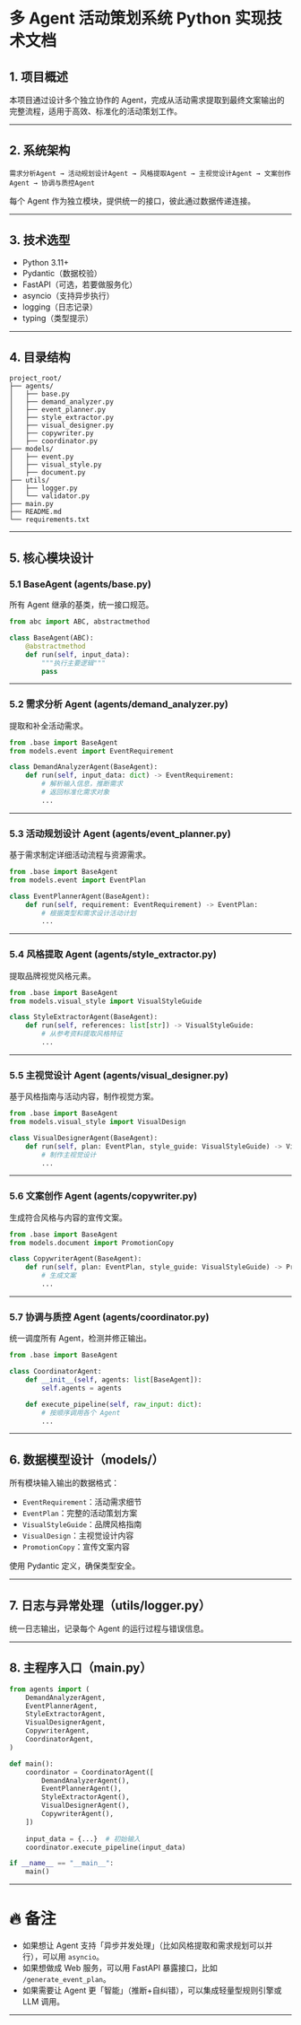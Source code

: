 

# 多 Agent 活动策划系统 Python 实现技术文档

## 1. 项目概述

本项目通过设计多个独立协作的 Agent，完成从活动需求提取到最终文案输出的完整流程，适用于高效、标准化的活动策划工作。

---

## 2. 系统架构

```plaintext
需求分析Agent → 活动规划设计Agent → 风格提取Agent → 主视觉设计Agent → 文案创作Agent → 协调与质控Agent
```

每个 Agent 作为独立模块，提供统一的接口，彼此通过数据传递连接。

---

## 3. 技术选型

- Python 3.11+
- Pydantic（数据校验）
- FastAPI（可选，若要做服务化）
- asyncio（支持异步执行）
- logging（日志记录）
- typing（类型提示）

---

## 4. 目录结构

```plaintext
project_root/
├── agents/
│   ├── base.py
│   ├── demand_analyzer.py
│   ├── event_planner.py
│   ├── style_extractor.py
│   ├── visual_designer.py
│   ├── copywriter.py
│   ├── coordinator.py
├── models/
│   ├── event.py
│   ├── visual_style.py
│   ├── document.py
├── utils/
│   ├── logger.py
│   └── validator.py
├── main.py
├── README.md
└── requirements.txt
```

---

## 5. 核心模块设计

### 5.1 BaseAgent (agents/base.py)

所有 Agent 继承的基类，统一接口规范。

```python
from abc import ABC, abstractmethod

class BaseAgent(ABC):
    @abstractmethod
    def run(self, input_data):
        """执行主要逻辑"""
        pass
```

---

### 5.2 需求分析 Agent (agents/demand\_analyzer.py)

提取和补全活动需求。

```python
from .base import BaseAgent
from models.event import EventRequirement

class DemandAnalyzerAgent(BaseAgent):
    def run(self, input_data: dict) -> EventRequirement:
        # 解析输入信息，推断需求
        # 返回标准化需求对象
        ...
```

---

### 5.3 活动规划设计 Agent (agents/event\_planner.py)

基于需求制定详细活动流程与资源需求。

```python
from .base import BaseAgent
from models.event import EventPlan

class EventPlannerAgent(BaseAgent):
    def run(self, requirement: EventRequirement) -> EventPlan:
        # 根据类型和需求设计活动计划
        ...
```

---

### 5.4 风格提取 Agent (agents/style\_extractor.py)

提取品牌视觉风格元素。

```python
from .base import BaseAgent
from models.visual_style import VisualStyleGuide

class StyleExtractorAgent(BaseAgent):
    def run(self, references: list[str]) -> VisualStyleGuide:
        # 从参考资料提取风格特征
        ...
```

---

### 5.5 主视觉设计 Agent (agents/visual\_designer.py)

基于风格指南与活动内容，制作视觉方案。

```python
from .base import BaseAgent
from models.visual_style import VisualDesign

class VisualDesignerAgent(BaseAgent):
    def run(self, plan: EventPlan, style_guide: VisualStyleGuide) -> VisualDesign:
        # 制作主视觉设计
        ...
```

---

### 5.6 文案创作 Agent (agents/copywriter.py)

生成符合风格与内容的宣传文案。

```python
from .base import BaseAgent
from models.document import PromotionCopy

class CopywriterAgent(BaseAgent):
    def run(self, plan: EventPlan, style_guide: VisualStyleGuide) -> PromotionCopy:
        # 生成文案
        ...
```

---

### 5.7 协调与质控 Agent (agents/coordinator.py)

统一调度所有 Agent，检测并修正输出。

```python
from .base import BaseAgent

class CoordinatorAgent:
    def __init__(self, agents: list[BaseAgent]):
        self.agents = agents

    def execute_pipeline(self, raw_input: dict):
        # 按顺序调用各个 Agent
        ...
```

---

## 6. 数据模型设计（models/）

所有模块输入输出的数据格式：

- `EventRequirement`：活动需求细节
- `EventPlan`：完整的活动策划方案
- `VisualStyleGuide`：品牌风格指南
- `VisualDesign`：主视觉设计内容
- `PromotionCopy`：宣传文案内容

使用 Pydantic 定义，确保类型安全。

---

## 7. 日志与异常处理（utils/logger.py）

统一日志输出，记录每个 Agent 的运行过程与错误信息。

---

## 8. 主程序入口（main.py）

```python
from agents import (
    DemandAnalyzerAgent,
    EventPlannerAgent,
    StyleExtractorAgent,
    VisualDesignerAgent,
    CopywriterAgent,
    CoordinatorAgent,
)

def main():
    coordinator = CoordinatorAgent([
        DemandAnalyzerAgent(),
        EventPlannerAgent(),
        StyleExtractorAgent(),
        VisualDesignerAgent(),
        CopywriterAgent(),
    ])
    
    input_data = {...}  # 初始输入
    coordinator.execute_pipeline(input_data)

if __name__ == "__main__":
    main()
```

---

# 🔥 备注

- 如果想让 Agent 支持「异步并发处理」（比如风格提取和需求规划可以并行），可以用 `asyncio`。
- 如果想做成 Web 服务，可以用 FastAPI 暴露接口，比如 `/generate_event_plan`。
- 如果需要让 Agent 更「智能」（推断+自纠错），可以集成轻量型规则引擎或 LLM 调用。

---
